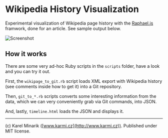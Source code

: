 Wikipedia History Visualization
===============================

Experimental visualization of Wikipedia page history with the [Raphael.js](http://raphaeljs.com/) framwork, done for an article.
See sample output below.

![Screenshot](https://raw.githubusercontent.com/karmi/wikipedia_history_viz/master/screenshot.png)

How it works
-------------

There are some very ad-hoc Ruby scripts in the `scripts` folder, have a look and you can try it out.

First, the `wikipage_to_git.rb` script loads XML export with Wikipedia history (see comments inside how to get it) into a Git repository.

Then, `git_to_*.rb` scripts converts some interesting information from the data, which we can very conveniently grab via Git commands, into JSON.

And, lastly, `timeline.html` loads the JSON and displays it.

---

(c) Karel Minarik ([www.karmi.cz](http://www.karmi.cz)). Published under MIT license.
